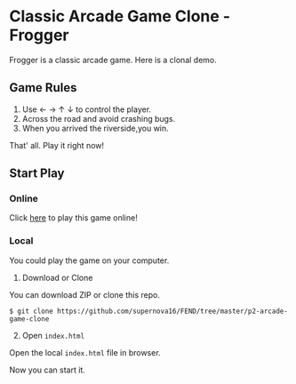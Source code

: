 # Classic Arcade Game Clone - Frogger

Frogger is a classic arcade game. Here is a clonal demo.


## Game Rules

1. Use ←  →  ↑  ↓ to control the player.
2. Across the road and avoid crashing bugs.
3. When you arrived the riverside,you win.

That' all. Play it right now!

## Start Play

### Online

Click [here](https://supernova16.github.io/FEND/p2-arcade-game-clone/) to play this game online!

### Local

You could play the game on your computer.

1. Download or Clone

You can download ZIP or clone this repo.

```
$ git clone https://github.com/supernova16/FEND/tree/master/p2-arcade-game-clone
```

2. Open `index.html`

Open the local `index.html` file in browser.

Now you can start it.
